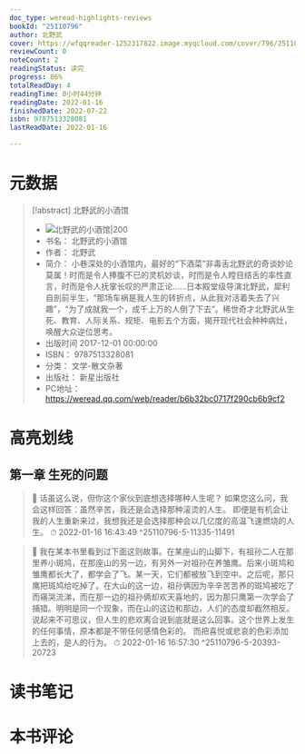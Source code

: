 ```yaml
---
doc_type: weread-highlights-reviews
bookId: "25110796"
author: 北野武
cover: https://wfqqreader-1252317822.image.myqcloud.com/cover/796/25110796/t7_25110796.jpg
reviewCount: 0
noteCount: 2
readingStatus: 读完
progress: 86%
totalReadDay: 4
readingTime: 0小时44分钟
readingDate: 2022-01-16
finishedDate: 2022-07-22
isbn: 9787513328081
lastReadDate: 2022-01-16

---
```

# 元数据
> [!abstract] 北野武的小酒馆
> - ![ 北野武的小酒馆|200](https://wfqqreader-1252317822.image.myqcloud.com/cover/796/25110796/t7_25110796.jpg)
> - 书名： 北野武的小酒馆
> - 作者： 北野武
> - 简介： 小巷深处的小酒馆内，最好的“下酒菜”非毒舌北野武的奇谈妙论莫属！时而是令人捧腹不已的灵机妙谈，时而是令人瞠目结舌的率性直言，时而是令人抚掌长叹的严肃正论……日本殿堂级导演北野武，犀利自剖前半生，“那场车祸是我人生的转折点，从此我对活着失去了兴趣”，“为了成就我一个，成千上万的人倒了下去”。稀世奇才北野武从生死、教育、人际关系、规矩、电影五个方面，揭开现代社会种种病灶，唤醒大众逆位思考。
> - 出版时间 2017-12-01 00:00:00
> - ISBN： 9787513328081
> - 分类： 文学-散文杂著
> - 出版社： 新星出版社
> - PC地址：https://weread.qq.com/web/reader/b6b32bc0717f290cb6b9cf2

# 高亮划线

## 第一章 生死的问题

> 📌 话虽这么说，但你这个家伙到底想选择哪种人生呢？
如果您这么问，我会这样回答：虽然辛苦，我还是会选择那种滚烫的人生。
即便是有机会让我的人生重新来过，我想我还是会选择那种会以几亿度的高温飞速燃烧的人生。 
> ⏱ 2022-01-16 16:43:49 ^25110796-5-11335-11491

> 📌 我在某本书里看到过下面这则故事。在某座山的山脚下，有祖孙二人在那里养小斑鸠，在那座山的另一边，有另外一对祖孙在养雏鹰。后来小斑鸠和雏鹰都长大了，都学会了飞。某一天，它们都被放飞到空中。之后呢，那只鹰把斑鸠给吃掉了。在大山的这一边，祖孙俩因为辛辛苦苦养的斑鸠被吃了而痛哭流涕，而在那一边的祖孙俩却欢天喜地的，因为那只鹰第一次学会了捕猎。明明是同一个现象，而在山的这边和那边，人们的态度却截然相反。
说起来不可思议，但人生的悲欢离合说到底就是这么回事。这个世界上发生的任何事情，原本都是不带任何感情色彩的。
而把喜悦或悲哀的色彩添加上去的，是人的行为。 
> ⏱ 2022-01-16 16:57:30 ^25110796-5-20393-20723

# 读书笔记

# 本书评论
